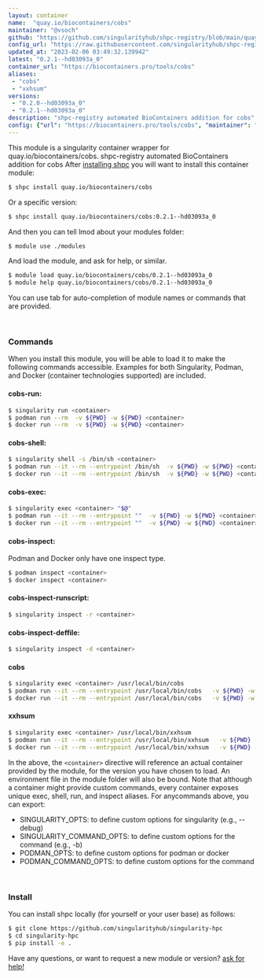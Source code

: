 ```yaml
---
layout: container
name:  "quay.io/biocontainers/cobs"
maintainer: "@vsoch"
github: "https://github.com/singularityhub/shpc-registry/blob/main/quay.io/biocontainers/cobs/container.yaml"
config_url: "https://raw.githubusercontent.com/singularityhub/shpc-registry/main/quay.io/biocontainers/cobs/container.yaml"
updated_at: "2023-02-06 03:49:32.139942"
latest: "0.2.1--hd03093a_0"
container_url: "https://biocontainers.pro/tools/cobs"
aliases:
 - "cobs"
 - "xxhsum"
versions:
 - "0.2.0--hd03093a_0"
 - "0.2.1--hd03093a_0"
description: "shpc-registry automated BioContainers addition for cobs"
config: {"url": "https://biocontainers.pro/tools/cobs", "maintainer": "@vsoch", "description": "shpc-registry automated BioContainers addition for cobs", "latest": {"0.2.1--hd03093a_0": "sha256:ee7815f8322b7f9d5324f91ec905fe0345557810cafae1505ba7f3f9ecc9045d"}, "tags": {"0.2.0--hd03093a_0": "sha256:11fccbca332c0117d09b8b7384d3ea0148d518a8c010b57f95acf0ef9cdffbae", "0.2.1--hd03093a_0": "sha256:ee7815f8322b7f9d5324f91ec905fe0345557810cafae1505ba7f3f9ecc9045d"}, "docker": "quay.io/biocontainers/cobs", "aliases": {"cobs": "/usr/local/bin/cobs", "xxhsum": "/usr/local/bin/xxhsum"}}
---
```


This module is a singularity container wrapper for quay.io/biocontainers/cobs.
shpc-registry automated BioContainers addition for cobs
After [installing shpc](#install) you will want to install this container module:


```bash
$ shpc install quay.io/biocontainers/cobs
```

Or a specific version:

```bash
$ shpc install quay.io/biocontainers/cobs:0.2.1--hd03093a_0
```

And then you can tell lmod about your modules folder:

```bash
$ module use ./modules
```

And load the module, and ask for help, or similar.

```bash
$ module load quay.io/biocontainers/cobs/0.2.1--hd03093a_0
$ module help quay.io/biocontainers/cobs/0.2.1--hd03093a_0
```

You can use tab for auto-completion of module names or commands that are provided.

<br>

### Commands

When you install this module, you will be able to load it to make the following commands accessible.
Examples for both Singularity, Podman, and Docker (container technologies supported) are included.

#### cobs-run:

```bash
$ singularity run <container>
$ podman run --rm  -v ${PWD} -w ${PWD} <container>
$ docker run --rm  -v ${PWD} -w ${PWD} <container>
```

#### cobs-shell:

```bash
$ singularity shell -s /bin/sh <container>
$ podman run --it --rm --entrypoint /bin/sh  -v ${PWD} -w ${PWD} <container>
$ docker run --it --rm --entrypoint /bin/sh  -v ${PWD} -w ${PWD} <container>
```

#### cobs-exec:

```bash
$ singularity exec <container> "$@"
$ podman run --it --rm --entrypoint ""  -v ${PWD} -w ${PWD} <container> "$@"
$ docker run --it --rm --entrypoint ""  -v ${PWD} -w ${PWD} <container> "$@"
```

#### cobs-inspect:

Podman and Docker only have one inspect type.

```bash
$ podman inspect <container>
$ docker inspect <container>
```

#### cobs-inspect-runscript:

```bash
$ singularity inspect -r <container>
```

#### cobs-inspect-deffile:

```bash
$ singularity inspect -d <container>
```


#### cobs

```bash
$ singularity exec <container> /usr/local/bin/cobs
$ podman run --it --rm --entrypoint /usr/local/bin/cobs   -v ${PWD} -w ${PWD} <container> -c " $@"
$ docker run --it --rm --entrypoint /usr/local/bin/cobs   -v ${PWD} -w ${PWD} <container> -c " $@"
```


#### xxhsum

```bash
$ singularity exec <container> /usr/local/bin/xxhsum
$ podman run --it --rm --entrypoint /usr/local/bin/xxhsum   -v ${PWD} -w ${PWD} <container> -c " $@"
$ docker run --it --rm --entrypoint /usr/local/bin/xxhsum   -v ${PWD} -w ${PWD} <container> -c " $@"
```



In the above, the `<container>` directive will reference an actual container provided
by the module, for the version you have chosen to load. An environment file in the
module folder will also be bound. Note that although a container
might provide custom commands, every container exposes unique exec, shell, run, and
inspect aliases. For anycommands above, you can export:

 - SINGULARITY_OPTS: to define custom options for singularity (e.g., --debug)
 - SINGULARITY_COMMAND_OPTS: to define custom options for the command (e.g., -b)
 - PODMAN_OPTS: to define custom options for podman or docker
 - PODMAN_COMMAND_OPTS: to define custom options for the command

<br>

### Install

You can install shpc locally (for yourself or your user base) as follows:

```bash
$ git clone https://github.com/singularityhub/singularity-hpc
$ cd singularity-hpc
$ pip install -e .
```

Have any questions, or want to request a new module or version? [ask for help!](https://github.com/singularityhub/singularity-hpc/issues)